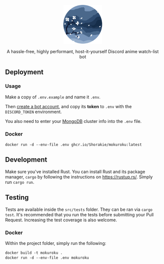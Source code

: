 <p align="center">
  <img alt="Mokuroku" src="./docs/logo.png" width="25%">
</p>

<p align="center">
  A hassle-free, highly performant, host-it-yourself Discord anime watch-list bot
</p>

## Deployment

### Usage
Make a copy of `.env.example` and name it `.env`.

Then [create a bot account](https://discord.com/developers/applications), and copy its **token** to `.env` with the `DISCORD_TOKEN` environment.

You also need to enter your [MongoDB](https://mongodb.com/) cluster info into the `.env` file.

### Docker

```shell
docker run -d --env-file .env ghcr.io/Shorakie/mokuroku:latest
```

## Development

Make sure you've installed Rust. You can install Rust and its package manager, `cargo` by following the instructions on https://rustup.rs/.
Simply run `cargo run`.

## Testing

Tests are available inside the `src/tests` folder. They can be ran via `cargo test`. It's recommended that you run the tests before submitting your Pull Request.
Increasing the test coverage is also welcome.

### Docker

Within the project folder, simply run the following:

```shell
docker build -t mokuroku .
docker run -d --env-file .env mokuroku
```